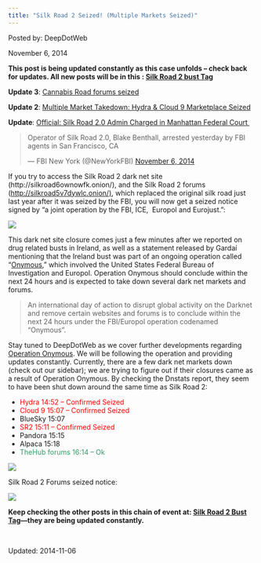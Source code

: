 ```yaml
---
title: "Silk Road 2 Seized! (Multiple Markets Seized)"
---
```



Posted by: DeepDotWeb

<span>November 6, 2014</span>

<p><strong>This post is being updated constantly as this case unfolds – check back for updates. All new posts will be in this : <a href="tag/silkroad2bust/">Silk Road 2 bust Tag</a><br />
</strong></p>
<p><strong>Update 3</strong>: <a href="/2014/11/06/cannbis-road-forums-seized/" target="_blank">Cannabis Road forums seized</a></p>
<p><strong>Update 2</strong>: <a href="/2014/11/06/multiple-market-takedown-hydra-marketplace-seized/">Multiple Market Takedown: Hydra &amp; Cloud 9 Marketplace Seized</a></p>
<p><strong>Update</strong>: <a href="/2014/11/06/official-silk-road-2-0-admin-charged-manhattan-federal-court/">Official: Silk Road 2.0 Admin Charged in Manhattan Federal Court </a></p>
<blockquote class="twitter-tweet" width="550">
<p>Operator of Silk Road 2.0, Blake Benthall, arrested yesterday by FBI agents in San Francisco, CA</p>
<p>&mdash; FBI New York (@NewYorkFBI) <a href="https://twitter.com/NewYorkFBI/status/530386208099426304">November 6, 2014</a></p></blockquote>
<p><script async src="//platform.twitter.com/widgets.js" charset="utf-8"></script></p>
<p>If you try to access the Silk Road 2 dark net site (http://silkroad6ownowfk.onion/), and the Silk Road 2 forums (<a href="http://silkroad5v7dywlc.onion/">http://silkroad5v7dywlc.onion/</a><a href="http://silkroad5v7dywlc.onion/)--s">)</a>, which replaced the original silk road just last year after it was seized by the FBI, you will now get a seized notice signed by “a joint operation by the FBI, ICE,  Europol and Eurojust.”:</p>
<img src="https://info-gir.github.io/deepdotweb/imgs/2014/11/seized2.png" />

<p>This dark net site closure comes just a few minutes after we reported on drug related busts in Ireland, as well as a statement released by Gardaí mentioning that the Ireland bust was part of an ongoing operation called “<a href="/2014/11/06/major-darknet-related-bust-ireland/">Onymous</a>,” which involved the United States Federal Bureau of Investigation and Europol. Operation Onymous should conclude within the next 24 hours and is expected to take down several dark net markets and forums.</p>
<blockquote><p>An international day of action to disrupt global activity on the Darknet and remove certain websites and forums is to conclude within the next 24 hours under the FBI/Europol operation codenamed “Onymous”.</p></blockquote>
<p>Stay tuned to DeepDotWeb as we cover further developments regarding <a href="tag/operation-onymous/">Operation Onymous</a>. We will be following the operation and providing updates constantly. Currently, there are a few dark net markets down (check out our sidebar); we are trying to figure out if their closures came as a result of Operation Onymous. By checking the Dnstats report, they seem to have been shut down around the same time as Silk Road 2:</p>
<ul>
<li><span style="color: #ff0000;">Hydra 14:52 – Confirmed Seized</span></li>
<li><span style="color: #ff0000;">Cloud 9 15:07 – Confirmed Seized</span></li>
<li>BlueSky 15:07</li>
<li><span style="color: #ff0000;">SR2 15:11 – Confirmed Seized</span></li>
<li>Pandora 15:15</li>
<li>Alpaca 15:18</li>
<li><span style="color: #339966;">TheHub forums 16:14 &#8211; Ok</span></li>
</ul>
<img src="https://info-gir.github.io/deepdotweb/imgs/2014/11/down.png" />

<p>Silk Road 2 Forums seized notice:</p>
<img src="https://info-gir.github.io/deepdotweb/imgs/2014/11/seized-forums.png" />

<p><strong>Keep checking the other posts in this chain of event at: <a href="tag/silkroad2bust/">Silk Road 2 Bust Tag</a>—they are being updated constantly.</strong></p>
<p>&nbsp;</p>

Updated: 2014-11-06
    
